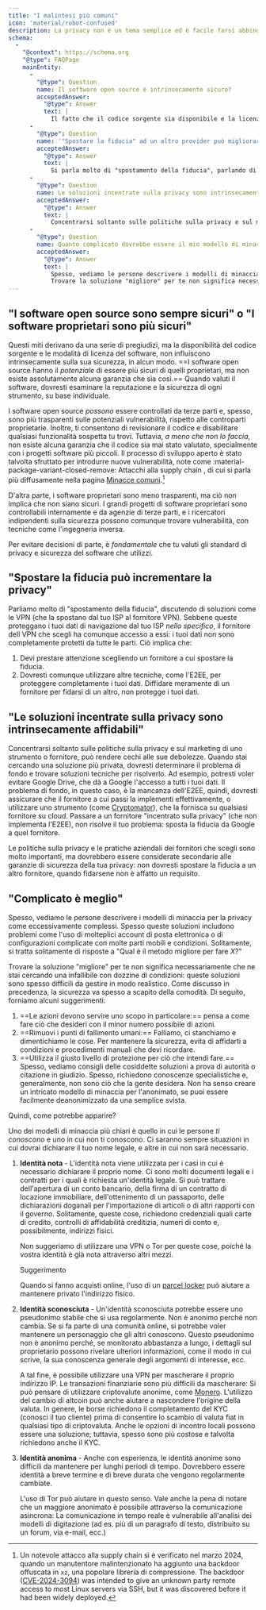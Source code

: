 ```yaml
---
title: "I malintesi più comuni"
icon: 'material/robot-confused'
description: La privacy non è un tema semplice ed è facile farsi abbindolare dalle dichiarazioni commerciali e altra disinformazione.
schema:
  - 
    "@context": https://schema.org
    "@type": FAQPage
    mainEntity:
      - 
        "@type": Question
        name: Il software open source è intrinsecamente sicuro?
        acceptedAnswer:
          "@type": Answer
          text: |
            Il fatto che il codice sorgente sia disponibile e la licenza a cui è sottoposto il software non implica che il codice sia sicuro a prescindere. I software open source potrebbero essere più sicuri dei software proprietari, ma non esiste assolutamente alcuna garanzia che sia così. Valutando i software, dovresti considerare la reputazione e la sicurezza di ogni strumento, su una base individuale.
      - 
        "@type": Question
        name: '"Spostare la fiducia" ad un altro provider può migliorare la privacy?'
        acceptedAnswer:
          "@type": Answer
          text: |
            Si parla molto di "spostamento della fiducia", parlando di soluzioni come le VPN (che spostano la fiducia nel tuo ISP al fornitore VPN). Sebbene ciò protegga i tuoi dati di navigazione dal tuo ISP nello specifico, il fornitore VPN che scegli ha comunque accesso ai tuoi dati di navigazione: non sono completamente protetti da tutte le parti.
      - 
        "@type": Question
        name: Le soluzioni incentrate sulla privacy sono intrinsecamente affidabili?
        acceptedAnswer:
          "@type": Answer
          text: |
            Concentrarsi soltanto sulle politiche sulla privacy e sul marketing di uno strumento o fornitore, può rendere cechi alle sue debolezze. Quando si cerca una soluzione più privata, è necessario determinare il problema di fondo e trovare soluzioni tecniche per risolverlo. Ad esempio, potresti voler evitare Google Drive, che dà a Google l'accesso a tutti i tuoi dati. Il problema di fondo, in questo caso, è la mancanza dell'E2EE, quindi, dovresti assicurare che il fornitore a cui passi la implementi effettivamente, o utilizzare uno strumento (come Cryptomator), che la fornisca su qualsiasi fornitore su cloud. Passare a un fornitore "incentrato sulla privacy" (che non implementa l'E2EE), non risolve il tuo problema: sposta la fiducia da Google a quel fornitore.
      - 
        "@type": Question
        name: Quanto complicato dovrebbe essere il mio modello di minaccia?
        acceptedAnswer:
          "@type": Answer
          text: |
            Spesso, vediamo le persone descrivere i modelli di minaccia per la privacy come eccessivamente complessi. Spesso queste soluzioni includono problemi come l'uso di molteplici account di posta elettronica o di configurazioni complicate con molte parti mobili e condizioni. Le risposte sono solitamente risposte a "qual è il modo migliore per fare X?"
            Trovare la soluzione "migliore" per te non significa necessariamente che ne stai cercando una infallibile con dozzine di condizioni: queste soluzioni sono spesso difficili da gestire in modo realistico. Come discusso in precedenza, la sicurezza va spesso a scapito della comodità.
---
```


## "I software open source sono sempre sicuri" o "I software proprietari sono più sicuri"

Questi miti derivano da una serie di pregiudizi, ma la disponibilità del codice sorgente e le modalità di licenza del software, non influiscono intrinsecamente sulla sua sicurezza, in alcun modo. ==I software open source hanno il *potenziale* di essere più sicuri di quelli proprietari, ma non esiste assolutamente alcuna garanzia che sia così.== Quando valuti il software, dovresti esaminare la reputazione e la sicurezza di ogni strumento, su base individuale.

I software open source *possono* essere controllati da terze parti e, spesso, sono più trasparenti sulle potenziali vulnerabilità, rispetto alle controparti proprietarie. Inoltre, ti consentono di revisionare il codice e disabilitare qualsiasi funzionalità sospetta tu trovi. Tuttavia, *a meno che non lo faccia*, non esiste alcuna garanzia che il codice sia mai stato valutato, specialmente con i progetti software più piccoli. Il processo di sviluppo aperto è stato talvolta sfruttato per introdurre nuove vulnerabilità, note come <span class="pg-viridian">:material-package-variant-closed-remove: Attacchi alla supply chain </span>, di cui si parla più diffusamente nella pagina [Minacce comuni](common-threats.md).[^1]

D'altra parte, i software proprietari sono meno trasparenti, ma ciò non implica che non siano sicuri. I grandi progetti di software proprietari sono controllabili internamente e da agenzie di terze parti, e i ricercatori indipendenti sulla sicurezza possono comunque trovare vulnerabilità, con tecniche come l'ingegneria inversa.

Per evitare decisioni di parte, è *fondamentale* che tu valuti gli standard di privacy e sicurezza del software che utilizzi.

## "Spostare la fiducia può incrementare la privacy"

Parliamo molto di "spostamento della fiducia", discutendo di soluzioni come le VPN (che la spostano dal tuo ISP al fornitore VPN). Sebbene queste proteggano i tuoi dati di navigazione dal tuo ISP *nello specifico*, il fornitore dell VPN che scegli ha comunque accesso a essi: i tuoi dati non sono completamente protetti da tutte le parti. Ciò implica che:

1. Devi prestare attenzione scegliendo un fornitore a cui spostare la fiducia.
2. Dovresti comunque utilizzare altre tecniche, come l'E2EE, per proteggere completamente i tuoi dati. Diffidare meramente di un fornitore per fidarsi di un altro, non protegge i tuoi dati.

## "Le soluzioni incentrate sulla privacy sono intrinsecamente affidabili"

Concentrarsi soltanto sulle politiche sulla privacy e sul marketing di uno strumento o fornitore, può rendere cechi alle sue debolezze. Quando stai cercando una soluzione più privata, dovresti determinare il problema di fondo e trovare soluzioni tecniche per risolverlo. Ad esempio, potresti voler evitare Google Drive, che dà a Google l'accesso a tutti i tuoi dati. Il problema di fondo, in questo caso, è la mancanza dell'E2EE, quindi, dovresti assicurare che il fornitore a cui passi la implementi effettivamente, o utilizzare uno strumento (come [Cryptomator](../encryption.md#cryptomator-cloud)), che la fornisca su qualsiasi fornitore su cloud. Passare a un fornitore "incentrato sulla privacy" (che non implementa l'E2EE), non risolve il tuo problema: sposta la fiducia da Google a quel fornitore.

Le politiche sulla privacy e le pratiche aziendali dei fornitori che scegli sono molto importanti, ma dovrebbero essere considerate secondarie alle garanzie di sicurezza della tua privacy: non dovresti spostare la fiducia a un altro fornitore, quando fidarsene non è affatto un requisito.

## "Complicato è meglio"

Spesso, vediamo le persone descrivere i modelli di minaccia per la privacy come eccessivamente complessi. Spesso queste soluzioni includono problemi come l'uso di molteplici account di posta elettronica o di configurazioni complicate con molte parti mobili e condizioni. Solitamente, si tratta solitamente di risposte a "Qual è il metodo migliore per fare *X*?"

Trovare la soluzione "migliore" per te non significa necessariamente che ne stai cercando una infallibile con dozzine di condizioni: queste soluzioni sono spesso difficili da gestire in modo realistico. Come discusso in precedenza, la sicurezza va spesso a scapito della comodità. Di seguito, forniamo alcuni suggerimenti:

1. ==Le azioni devono servire uno scopo in particolare:== pensa a come fare ciò che desideri con il minor numero possibile di azioni.
2. ==Rimuovi i punti di fallimento umani:== Falliamo, ci stanchiamo e dimentichiamo le cose. Per mantenere la sicurezza, evita di affidarti a condizioni e procedimenti manuali che devi ricordare.
3. ==Utilizza il giusto livello di protezione per ciò che intendi fare.== Spesso, vediamo consigli delle cosiddette soluzioni a prova di autorità o citazione in giudizio. Spesso, richiedono conoscenze specialistiche e, generalmente, non sono ciò che la gente desidera. Non ha senso creare un intricato modello di minaccia per l'anonimato, se puoi essere facilmente deanonimizzato da una semplice svista.

Quindi, come potrebbe apparire?

Uno dei modelli di minaccia più chiari è quello in cui le persone *ti conoscono* e uno in cui non ti conoscono. Ci saranno sempre situazioni in cui dovrai dichiarare il tuo nome legale, e altre in cui non sarà necessario.

1. **Identità nota** - L'identità nota viene utilizzata per i casi in cui è necessario dichiarare il proprio nome. Ci sono molti documenti legali e i contratti per i quali è richiesta un'identità legale. Si può trattare dell'apertura di un conto bancario, della firma di un contratto di locazione immobiliare, dell'ottenimento di un passaporto, delle dichiarazioni doganali per l'importazione di articoli o di altri rapporti con il governo. Solitamente, queste cose, richiedono credenziali quali carte di credito, controlli di affidabilità creditizia, numeri di conto e, possibilmente, indirizzi fisici.

    Non suggeriamo di utilizzare una VPN o Tor per queste cose, poiché la vostra identità è già nota attraverso altri mezzi.

    <div class="admonition tip" markdown>
    <p class="admonition-title">Suggerimento</p>

    Quando si fanno acquisti online, l'uso di un [parcel locker](https://en.wikipedia.org/wiki/Parcel_locker) può aiutare a mantenere privato l'indirizzo fisico.

    </div>

2. **Identità sconosciuta** - Un'identità sconosciuta potrebbe essere uno pseudonimo stabile che si usa regolarmente. Non è anonimo perché non cambia. Se si fa parte di una comunità online, si potrebbe voler mantenere un personaggio che gli altri conoscono. Questo pseudonimo non è anonimo perché, se monitorato abbastanza a lungo, i dettagli sul proprietario possono rivelare ulteriori informazioni, come il modo in cui scrive, la sua conoscenza generale degli argomenti di interesse, ecc.

    A tal fine, è possibile utilizzare una VPN per mascherare il proprio indirizzo IP. Le transazioni finanziarie sono più difficili da mascherare: Si può pensare di utilizzare criptovalute anonime, come [Monero](https://getmonero.org). L'utilizzo del cambio di altcoin può anche aiutare a nascondere l'origine della valuta. In genere, le borse richiedono il completamento del KYC (conosci il tuo cliente) prima di consentire lo scambio di valuta fiat in qualsiasi tipo di criptovaluta. Anche le opzioni di incontro locali possono essere una soluzione; tuttavia, spesso sono più costose e talvolta richiedono anche il KYC.

3. **Identità anonima** - Anche con esperienza, le identità anonime sono difficili da mantenere per lunghi periodi di tempo. Dovrebbero essere identità a breve termine e di breve durata che vengono regolarmente cambiate.

    L'uso di Tor può aiutare in questo senso. Vale anche la pena di notare che un maggiore anonimato è possibile attraverso la comunicazione asincrona: La comunicazione in tempo reale è vulnerabile all'analisi dei modelli di digitazione (ad es. più di un paragrafo di testo, distribuito su un forum, via e-mail, ecc.)

[^1]: Un notevole attacco alla supply chain si è verificato nel marzo 2024, quando un manutentore malintenzionato ha aggiunto una backdoor offuscata in `xz`, una popolare libreria di compressione. The backdoor ([CVE-2024-3094](https://cve.org/CVERecord?id=CVE-2024-3094)) was intended to give an unknown party remote access to most Linux servers via SSH, but it was discovered before it had been widely deployed.
